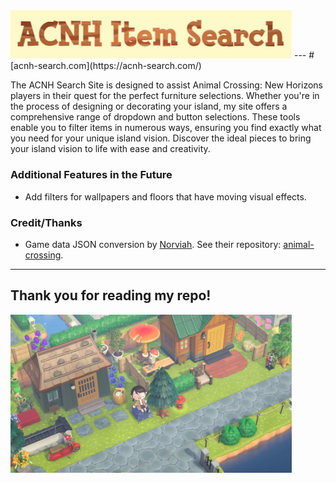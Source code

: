 <img src="title-image.png" alt="ACNH Search Image" width="450"/>
---
# [acnh-search.com](https://acnh-search.com/)

The ACNH Search Site is designed to assist Animal Crossing: New Horizons players in their quest for the perfect furniture selections. Whether you're in the process of designing or decorating your island, my site offers a comprehensive range of dropdown and button selections. These tools enable you to filter items in numerous ways, ensuring you find exactly what you need for your unique island vision. Discover the ideal pieces to bring your island vision to life with ease and creativity.



### Additional Features in the Future
 - Add filters for wallpapers and floors that have moving visual effects.

### Credit/Thanks
 - Game data JSON conversion by [Norviah](https://github.com/Norviah). See their repository: [animal-crossing](https://github.com/Norviah/animal-crossing).

---
## Thank you for reading my repo! 
<img src="acnh.JPG" alt="ACNH Game Image" width="450"/>
